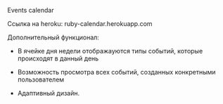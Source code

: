 Events calendar

Ссылка на heroku: ruby-calendar.herokuapp.com

Дополнительный функционал:

* В ячейке дня недели отображауются типы событий, которые происходят в данный день

* Возможность просмотра всех событий, созданных конкретными пользователем

* Адаптивный дизайн.
